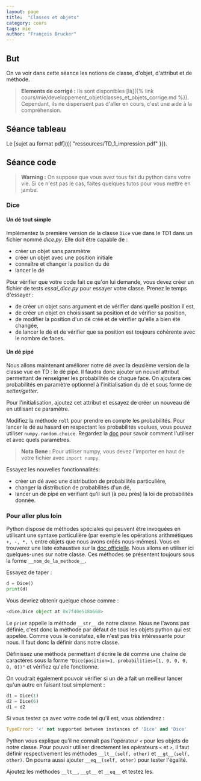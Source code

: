 ```yaml
---
layout: page
title:  "Classes et objets"
category: cours
tags: mie
author: "François Brucker"
---
```



## But

On va voir dans cette séance les notions de classe, d'objet, d'attribut et de méthode.

> **Elements de corrigé :** Ils sont disponibles [là]({% link cours/mie/developpement_objet/classes_et_objets_corrige.md %}). Cependant, ils ne dispensent pas d'aller en cours, c'est une aide à la compréhension.

## Séance tableau

Le [sujet au format pdf]({{ "ressources/TD_1_impression.pdf" }}).

## Séance code

> **Warning :** On suppose que vous avez tous fait du python dans votre vie. Si ce n'est pas le cas, faites quelques tutos pour vous mettre en jambe.

### Dice
#### Un dé tout simple

Implémentez la première version de la classe `Dice` vue dans le TD1 dans un fichier nommé *dice.py*. Elle doit être capable de :

  - créer un objet sans paramètre
  - créer un objet avec une position initiale
  - connaître et changer la position du dé
  - lancer le dé

Pour vérifier que votre code fait ce qu'on lui demande, vous devez créer un fichier de tests *essai_dice.py* pour
essayer votre classe. Prenez le temps d'essayer :

  - de créer un objet sans argument et de vérifier dans quelle position il est,
  - de créer un objet en choisissant sa position et de vérifier sa position,
  - de modifier la position d'un dé créé et de vérifier qu'elle a bien été changée,
  - de lancer le dé et de vérifier que sa position est toujours cohérente avec le nombre de faces.

#### Un dé pipé

Nous allons maintenant améliorer notre dé avec la deuxième version de la classe vue en TD : le dé pipé. Il faudra donc ajouter un nouvel attribut permettant de renseigner les probabilités de chaque face. On ajoutera ces probabilités en paramètre optionnel à l'initialisation du dé et sous forme de *setter/getter*.


Pour l'initialisation, ajoutez cet attribut et essayez de créer un nouveau dé en utilisant ce paramètre.

Modifiez la méthode `roll` pour prendre en compte les probabilités. Pour lancer le dé au hasard en respectant les probabilités voulues, vous pouvez utiliser `numpy.random.choice`. Regardez la [doc](https://numpy.org/doc/stable/reference/random/generated/numpy.random.choice.html) pour savoir comment l'utiliser et avec quels paramètres.

> **Nota Bene :**
>Pour utiliser numpy, vous devez l'importer en haut de votre fichier avec `import numpy`.


Essayez les nouvelles fonctionnalités:

  - créer un dé avec une distribution de probabilités particulière,
  - changer la distribution de probabilités d'un dé,
  - lancer un dé pipé en vérifiant qu'il suit (à peu près) la loi de probabilités donnée.

### Pour aller plus loin

Python dispose de méthodes spéciales qui peuvent être invoquées en utilisant une syntaxe particulière (par exemple les
opérations arithmétiques `+, -, *, \` entre objets que nous avons créés nous-mêmes). Vous en trouverez une liste
exhaustive sur la [doc officielle](https://docs.python.org/3/reference/datamodel.html#special-method-names). Nous allons
en utiliser ici quelques-unes sur notre classe. Ces méthodes se présentent toujours sous la forme `__nom_de_la_methode__`.


Essayez de taper :

~~~ python
d = Dice()
print(d)
~~~

Vous devriez obtenir quelque chose comme :

~~~ python
<dice.Dice object at 0x7f40e518a668>
~~~

Le `print` appelle la méthode `__str__` de notre classe. Nous ne l'avons pas définie, c'est donc la méthode par défaut de tous les objets python qui est appelée. Comme vous le constatez, elle n'est pas très intéressante pour nous. Il faut donc la définir dans notre classe.

Définissez une méthode permettant d'écrire le dé comme une chaîne de caractères sous la forme `"Dice(position=1,
probabilities=[1, 0, 0, 0, 0, 0])"` et vérifiez qu'elle fonctionne.

On voudrait également pouvoir vérifier si un dé a fait un meilleur lancer qu'un autre en faisant tout simplement :

~~~ python
d1 = Dice(1)
d2 = Dice(6)
d1 < d2
~~~

Si vous testez ça avec votre code tel qu'il est, vous obtiendrez :

~~~ python
TypeError: '<' not supported between instances of 'Dice' and 'Dice'
~~~

Python vous explique qu'il ne connaît pas l'opérateur `<` pour les objets de notre classe. Pour pouvoir utiliser
directement les opérateurs `<` et `>`, il faut définir respectivement les méthodes `__lt__(self, other)` et
`__gt__(self, other)`. On pourra aussi ajouter `__eq__(self, other)` pour tester l'égalité.

Ajoutez les méthodes `__lt__`, `__gt__` et `__eq__` et testez les.

